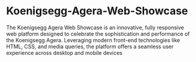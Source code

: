 # Koenigsegg-Agera-Web-Showcase
The Koenigsegg Agera Web Showcase is an innovative, fully responsive web platform designed to celebrate the sophistication and performance of the Koenigsegg Agera. Leveraging modern front-end technologies like HTML, CSS, and media queries, the platform offers a seamless user experience across desktop and mobile devices
